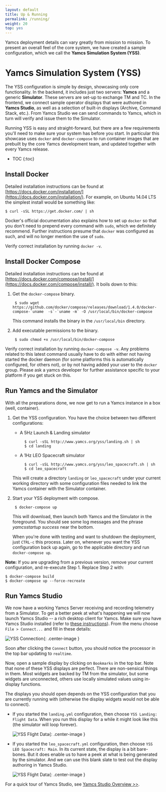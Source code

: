 ```yaml
---
layout: default
title: Up & Running
permalink: /running/
weight: 20
top: yes
---
```


Yamcs deployment details can vary greatly from mission to mission. To present an overall feel of the core system, we have created a sample configuration, which we call the **Yamcs Simulation System (YSS)**.

# Yamcs Simulation System (YSS)

The YSS configuration is simple by design, showcasing only core functionality. In the backend, it includes just two servers: **Yamcs** and a generic **Simulator**. These servers are set-up to exchange TM and TC. In the frontend, we connect sample operator displays that were authored in **Yamcs Studio**, as well as a selection of built-in displays (Archive, Command Stack, etc.). From Yamcs Studio we can send commands to Yamcs, which in turn will verify and issue them to the Simulator.

Running YSS is easy and straight-forward, but there are a few requirements you'll need to make sure your system has before you start. In particular this showcase uses `docker` and `docker-compose` to run container images that are prebuilt by the core Yamcs development team, and updated together with every Yamcs release.

* TOC
{:toc}

## Install Docker

Detailed installation instructions can be found at [https://docs.docker.com/installation/](https://docs.docker.com/installation/). For example, on Ubuntu 14.04 LTS the simplest install would be something like:

    $ curl -sSL https://get.docker.com/ | sh
    
Docker's official documentation also explains how to set up `docker` so that you don't need to prepend every command with `sudo`, which we definitely recommend. Further instructions presume that `docker` was configured as such, and will no longer mention the use of `sudo`.

Verify correct installation by running `docker -v`. 

## Install Docker Compose

Detailed installation instructions can be found at [https://docs.docker.com/compose/install/](https://docs.docker.com/compose/install/). It boils down to this:

1. Get the `docker-compose` binary.

        $ sudo wget https://github.com/docker/compose/releases/download/1.4.0/docker-compose-`uname  -s`-`uname -m` -O /usr/local/bin/docker-compose

    This command installs the binary in the `/usr/local/bin` directory. 
	
2. Add executable permissions to the binary.

        $ sudo chmod +x /usr/local/bin/docker-compose
        
Verify correct installation by running `docker-compose -v`. Any problems related to this latest command usually have to do with either not having started the docker daemon (for some platforms this is automatically configured, for others not), or by not having added your user to the `docker` group. Please ask a yamcs developer for further assistance specific to your platform if you get stuck on this.
		
## Run Yamcs and the Simulator

With all the preparations done, we now get to run a Yamcs instance in a box (well, container).

1. Get the YSS configuration. You have the choice between two different configurations:

    * A 5Hz Launch &amp; Landing simulator
    
            $ curl -sSL http://www.yamcs.org/yss/landing.sh | sh
            $ cd landing
    
    * A 1Hz LEO Spacecraft simulator

            $ curl -sSL http://www.yamcs.org/yss/leo_spacecraft.sh | sh
            $ cd leo_spacecraft

    This will create a directory `landing` or `leo_spacecraft` under your current working directory with some configuration files needed to link the Yamcs container with the Simulator container.

2. Start your YSS deployment with compose.
    
        $ docker-compose up       
    
    This will download, then launch both Yamcs and the Simulator in the foreground. You should see some log messages and the phrase  *yamcsstartup success* near the bottom.
    
    When you're done with testing and want to shutdown the deployment, just `CTRL-c` this process. Later on, whenever you want the YSS configuration back up again, go to the applicable directory and run `docker-compose up`.
    
**Note:** If you are upgrading from a previous version, remove your current configuration, and re-execute Step&nbsp;1. Replace Step&nbsp;2 with:

    $ docker-compose build
    $ docker-compose up --force-recreate


## Run Yamcs Studio

We now have a working Yamcs Server receiving and recording telemetry from a Simulator. To get a better peek at what's happening we will now launch Yamcs Studio -- a rich desktop client for Yamcs. Make sure you have Yamcs Studio installed (refer to [these instructions](/docs/studio/installation)). From the menu choose `File > Connect...` and fill in these details:

![YSS Connection](/assets/yss-connect.png){: .center-image }

Soon after clicking the `Connect` button, you should notice the processor in the top bar updating to `realtime`.

Now, open a sample display by clicking on `Bookmarks` in the top bar. Note that none of these YSS displays are perfect. There are non-sensical things in them. Most widgets are backed by TM from the simulator, but some widgets are unconnected, others use locally simulated values using in-display functions. 

The displays you should open depends on the YSS configuration that you are currently running with (otherwise the display widgets would not be able to connect).

* If you started the `landing.yml` configuration, then choose `YSS Landing: Flight Data`. When you run this display for a while it might look like this (the simulator will loop forever).

    ![YSS Flight Data](/assets/yss-flight-data.png){: .center-image }
    
* If you started the `leo_spacecraft.yml` configuration, then choose `YSS LEO Spacecraft: Main`. In its current state, the display is a bit bare-bones. But it does enable us to have a peek at what is being generated by the simulator. And we can use this blank slate to test out the display authoring in Yamcs Studio.

    ![YSS Flight Data](/assets/yss-leo-spacecraft.png){: .center-image }

 
For a quick tour of Yamcs Studio, see [Yamcs Studio Overview &gt;&gt;](/docs/studio/overview).
